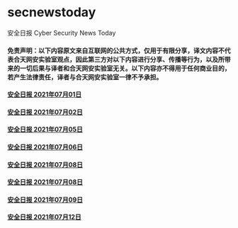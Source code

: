 # secnewstoday

安全日报 Cyber Security News Today

#### 免责声明：以下内容原文来自互联网的公共方式，仅用于有限分享，译文内容不代表合天网安实验室观点，因此第三方对以下内容进行分享、传播等行为，以及所带来的一切后果与译者和合天网安实验室无关。以下内容亦不得用于任何商业目的，若产生法律责任，译者与合天网安实验室一律不予承担。

#### [安全日报 2021年07月01日](https://github.com/hetianlab/secnewstoday/blob/master/July.2021/secnews-20210701.md)
#### [安全日报 2021年07月02日](https://github.com/hetianlab/secnewstoday/blob/master/July.2021/secnews-20210702.md)
#### [安全日报 2021年07月05日](https://github.com/hetianlab/secnewstoday/blob/master/July.2021/secnews-20210705.md)
#### [安全日报 2021年07月06日](https://github.com/hetianlab/secnewstoday/blob/master/July.2021/secnews-20210706.md)
#### [安全日报 2021年07月08日](https://github.com/hetianlab/secnewstoday/blob/master/July.2021/secnews-20210707.md)
#### [安全日报 2021年07月08日](https://github.com/hetianlab/secnewstoday/blob/master/July.2021/secnews-20210708.md)
#### [安全日报 2021年07月09日](https://github.com/hetianlab/secnewstoday/blob/master/July.2021/secnews-20210709.md)
#### [安全日报 2021年07月12日](https://github.com/hetianlab/secnewstoday/blob/master/July.2021/secnews-20210712.md)
